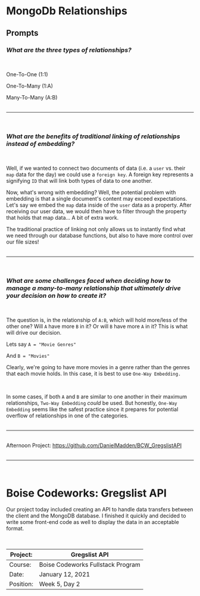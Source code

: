 # MongoDb Relationships

## Prompts

### *What are the three types of relationships?*
<br/>

One-To-One (1:1)

One-To-Many (1:A)

Many-To-Many (A:B)
<br/><br/><hr/><br/>

### *What are the benefits of traditional linking of relationships instead of embedding?*
<br/>

Well, if we wanted to connect two documents of data (i.e. a `user` vs. their `map` data for the day) we could use a `foreign key`. A foreign key represents a signifying `ID` that will link both types of data to one another.

Now, what's wrong with embedding? Well, the potential problem with embedding is that a single document's content may exceed expectations. Let's say we embed the `map` data inside of the `user` data as a property. After receiving our user data, we would then have to filter through the property that holds that map data... A bit of extra work.

The traditional practice of linking not only allows us to instantly find what we need through our database functions, but also to have more control over our file sizes!
<br/><br/><hr/><br/>

### *What are some challenges faced when deciding how to manage a many-to-many relationship that ultimately drive your decision on how to create it?*
<br/>

The question is, in the relationship of `A:B`, which will hold more/less of the other one? Will `A` have more `B` in it? Or will `B` have more `A` in it? This is what will drive our decision.

Lets say `A = "Movie Genres"`

And `B = "Movies"`

Clearly, we're going to have more movies in a genre rather than the genres that each movie holds. In this case, it is best to use `One-Way Embedding.`

<br/>

In some cases, if both `A` and `B` are similar to one another in their maximum relationships, `Two-Way Embedding` *could* be used. But honestly, `One-Way Embedding` seems like the safest practice since it prepares for potential overflow of relationships in one of the categories.
<br/><br/><hr/><br/>
Afternoon Project: https://github.com/DanielMadden/BCW_GregslistAPI
<br/><br/><hr/><br/>

# Boise Codeworks: Gregslist API

Our project today included creating an API to handle data transfers between the client and the MongoDB database. I finished it quickly and decided to write some front-end code as well to display the data in an acceptable format.

<br/>

| Project:  | Gregslist API                     |
|-----------|-----------------------------------|
| Course:   | Boise Codeworks Fullstack Program |
| Date:     | January 12, 2021                  |
| Position: | Week 5, Day 2                     |

